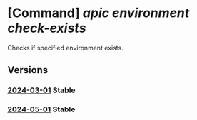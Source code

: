 # [Command] _apic environment check-exists_

Checks if specified environment exists.

## Versions

### [2024-03-01](/Resources/mgmt-plane/L3N1YnNjcmlwdGlvbnMve30vcmVzb3VyY2Vncm91cHMve30vcHJvdmlkZXJzL21pY3Jvc29mdC5hcGljZW50ZXIvc2VydmljZXMve30vd29ya3NwYWNlcy97fS9lbnZpcm9ubWVudHMve30=/2024-03-01.xml) **Stable**

<!-- mgmt-plane /subscriptions/{}/resourcegroups/{}/providers/microsoft.apicenter/services/{}/workspaces/{}/environments/{} 2024-03-01 -->

### [2024-05-01](/Resources/mgmt-plane/L3N1YnNjcmlwdGlvbnMve30vcmVzb3VyY2Vncm91cHMve30vcHJvdmlkZXJzL21pY3Jvc29mdC5hcGljZW50ZXIvc2VydmljZXMve30vd29ya3NwYWNlcy97fS9lbnZpcm9ubWVudHMve30=/2024-05-01.xml) **Stable**

<!-- mgmt-plane /subscriptions/{}/resourcegroups/{}/providers/microsoft.apicenter/services/{}/workspaces/{}/environments/{} 2024-05-01 -->
